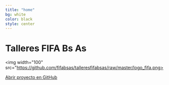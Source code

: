 ```yaml
---
title: "home"
bg: white
color: black
style: center
---
```



# Talleres FIFA Bs As

<img width="100" src="https://github.com/fifabsas/talleresfifabsas/raw/master/logo_fifa.png>


<span id="forkongithub">
  <a href="{{ site.source_link }}" class="bg-blue">
    Abrir proyecto en GitHub
  </a>
</span>











